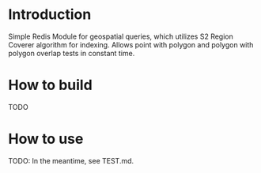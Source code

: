 # Introduction

Simple Redis Module for geospatial queries, which utilizes S2 Region Coverer algorithm for indexing. Allows point with polygon and polygon with polygon overlap tests in constant time.

# How to build

TODO

# How to use

TODO: In the meantime, see TEST.md.
